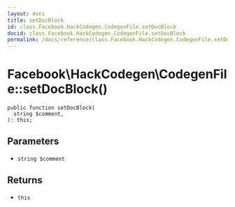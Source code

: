 ```yaml
---
layout: docs
title: setDocBlock
id: class.Facebook.HackCodegen.CodegenFile.setDocBlock
docid: class.Facebook.HackCodegen.CodegenFile.setDocBlock
permalink: /docs/reference/class.Facebook.HackCodegen.CodegenFile.setDocBlock.md
---
```

# Facebook\\HackCodegen\\CodegenFile::setDocBlock()




``` Hack
public function setDocBlock(
  string $comment,
): this;
```




## Parameters




- ` string $comment `




## Returns




+ ` this `